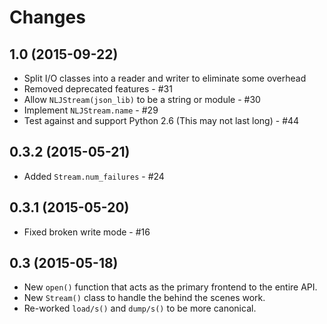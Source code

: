 Changes
=======

1.0 (2015-09-22)
----------------

- Split I/O classes into a reader and writer to eliminate some overhead
- Removed deprecated features - #31
- Allow `NLJStream(json_lib)` to be a string or module - #30
- Implement `NLJStream.name` - #29
- Test against and support Python 2.6 (This may not last long) - #44


0.3.2 (2015-05-21)
------------------

- Added `Stream.num_failures` - #24


0.3.1 (2015-05-20)
------------------

- Fixed broken write mode - #16


0.3 (2015-05-18)
----------------

- New `open()` function that acts as the primary frontend to the entire API.
- New `Stream()` class to handle the behind the scenes work.
- Re-worked `load/s()` and `dump/s()` to be more canonical.
